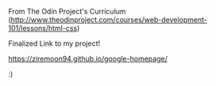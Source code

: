 From The Odin Project's Curriculum
(http://www.theodinproject.com/courses/web-development-101/lessons/html-css)

Finalized Link to my project!

https://ziremoon94.github.io/google-homepage/

:)